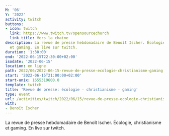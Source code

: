 ```yaml
---
M: '06'
Y: '2022'
activity: twitch
buttons:
- icon: twitch
  link: https://www.twitch.tv/opensourcechurch
  link_title: Vers la chaine
description: La revue de presse hebdomadaire de Benoît Ischer. Écologie, christianisme
  et gaming. En live sur twitch.
duration: '1:30:00'
end: '2022-06-15T22:30:00+02:00'
isodate: '2022-06-15'
location: en ligne
path: 2022/06/2022-06-15-revue-de-presse-ecologie-christianisme-gaming.md
start: '2022-06-15T21:00:00+02:00'
start-unix: 1655319600.0
template: twitch
title: 'Revue de presse: écologie - christianisme - gaming'
type: event
url: /activities/twitch/2022/06/15/revue-de-presse-ecologie-christianisme-gaming
with:
- Benoît Ischer
---
```

La revue de presse hebdomadaire de Benoît Ischer. Écologie, christianisme et gaming. En live sur twitch.